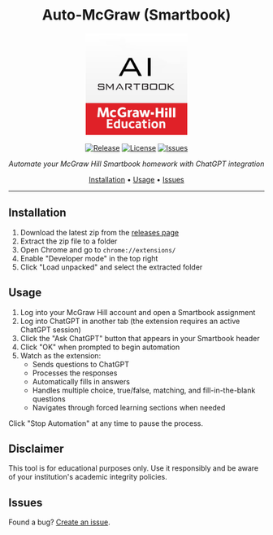 <div align="center">

# Auto-McGraw (Smartbook)

<img src="icon.png" alt="Auto-McGraw Logo" width="200">

[![Release](https://img.shields.io/github/v/release/GooglyBlox/auto-mcgraw?include_prereleases&style=flat-square)](https://github.com/GooglyBlox/auto-mcgraw/releases)
[![License](https://img.shields.io/github/license/GooglyBlox/auto-mcgraw?style=flat-square&cache=1)](LICENSE)
[![Issues](https://img.shields.io/github/issues/GooglyBlox/auto-mcgraw?style=flat-square)](https://github.com/GooglyBlox/auto-mcgraw/issues)

*Automate your McGraw Hill Smartbook homework with ChatGPT integration*

[Installation](#installation) • [Usage](#usage) • [Issues](#issues)

</div>

---

## Installation

1. Download the latest zip from the [releases page](https://github.com/GooglyBlox/auto-mcgraw/releases)
2. Extract the zip file to a folder
3. Open Chrome and go to `chrome://extensions/`
4. Enable "Developer mode" in the top right
5. Click "Load unpacked" and select the extracted folder

## Usage

1. Log into your McGraw Hill account and open a Smartbook assignment
2. Log into ChatGPT in another tab (the extension requires an active ChatGPT session)
3. Click the "Ask ChatGPT" button that appears in your Smartbook header
4. Click "OK" when prompted to begin automation
5. Watch as the extension:
   - Sends questions to ChatGPT
   - Processes the responses
   - Automatically fills in answers
   - Handles multiple choice, true/false, matching, and fill-in-the-blank questions
   - Navigates through forced learning sections when needed

Click "Stop Automation" at any time to pause the process.

## Disclaimer

This tool is for educational purposes only. Use it responsibly and be aware of your institution's academic integrity policies.

## Issues

Found a bug? [Create an issue](https://github.com/GooglyBlox/auto-mcgraw/issues).